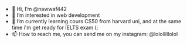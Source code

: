 - 👋 Hi, I’m @nawwaf442
- 👀 I’m interested in web development
- 🌱 I’m currently learning cours  CS50 from harvard uni, and at the same time i'm get ready for IELTS exam (;
- 📫 How to reach me, you can send me on my instagram: @lolollillolol

<!---
nawwaf442/nawwaf442 is a ✨ special ✨ repository because its `README.md` (this file) appears on your GitHub profile.
You can click the Preview link to take a look at your changes.
--->
